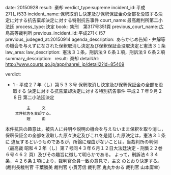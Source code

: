
date: 20150928
result:  棄却
verdict_type:supreme
incident_id: 平成27(し)533
incident_name: 保釈取消し決定及び保釈保証金の全部を没取する決定に対する抗告棄却決定に対する特別抗告事件
court_name: 最高裁判所第二小法廷
process_type: 決定
book:  集刑　第317号351頁
previous_court_name: 広島高等裁判所
previous_incident_id: 平成27(く)57
previous_judeged_at:20150914
agenda_description:  あらかじめ告知・弁解等の機会を与えずになされた保釈取消し決定及び保釈保証金没取決定と憲法３１条
law_area: 
law_description:  憲法３１条，刑訴法９６条１項，刑訴法９６条２項
summary_description:  
result:  棄却
detailUrl: http://www.courts.go.jp/app/hanrei_jp/detail2?id=85409

verdict:

- 1 - 
平成２７年（し）第５３３号 保釈取消し決定及び保釈保証金の全部を没取する
決定に対する抗告棄却決定に対する特別抗告事件 
平成２７年９月２８日 第二小法廷決定 
 
            主     文 
       本件抗告を棄却する。 
            理     由 
 本件抗告の趣意は，被告人に弁明や説明の機会を与えないまま保釈を取り消し，
保釈保証金の全部を没取した原々決定及びこれを是認した原決定は，憲法３１条に
違反するというものであるが，所論に理由がないことは，当裁判所の判例（最高裁
昭和４２年（し）第７号同４３年６月１２日大法廷決定・刑集２２巻６号４６２
頁）及びその趣旨に徴して明らかである。 
 よって，刑訴法４３４条，４２６条１項により，裁判官全員一致の意見で，主文
のとおり決定する。 
(裁判長裁判官 千葉勝美 裁判官 小貫芳信 裁判官 鬼丸かおる 裁判官 
山本庸幸) 
 

                    